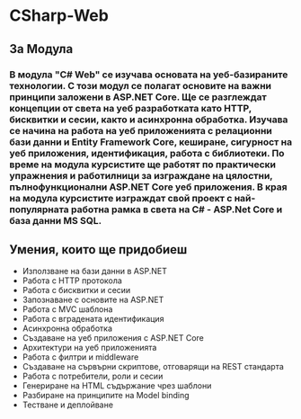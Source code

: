 # CSharp-Web
## За Модула
### В модула "C# Web" се изучава основата на уеб-базираните технологии. С този модул се полагат основите на важни принципи заложени в ASP.NET Core. Ще се разглеждат концепции от света на уеб разработката като HTTP, бисквитки и сесии, както и асинхронна обработка. Изучава се начина на работа на уеб приложенията с релационни бази данни и Entity Framework Core, кеширане, сигурност на уеб приложения, идентификация, работа с библиотеки. По време на модула курсистите ще работят по практически упражнения и работилници за изграждане на цялостни, пълнофункционални ASP.NET Core уеб приложения. В края на модула курсистите изграждат свой проект с най-популярната работна рамка в света на C# - ASP.Net Core и база данни MS SQL.
## Умения, които ще придобиеш
- Използване на бази данни в ASP.NET
- Работа с HTTP протокола
- Работа с бисквитки и сесии
- Запознаване с основите на ASP.NET
- Работа с MVC шаблона
- Работа с вградената идентификация
- Асинхронна обработка
- Създаване на уеб приложения с ASP.NET Core
- Архитектури на уеб приложенията
- Работа с филтри и middleware
- Създаване на сървърни скриптове, отговарящи на REST стандарта
- Работа с потребители, роли и сесии
- Генериране на HTML съдържание чрез шаблони
- Разбиране на принципите на Model binding
- Тестване и деплойване
